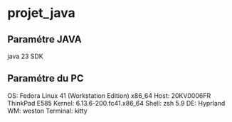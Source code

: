 # projet_java
## Paramétre JAVA 
java 23 SDK 
## Paramétre du PC
OS: Fedora Linux 41 (Workstation Edition) x86_64 
 Host: 20KV0006FR ThinkPad E585 
Kernel: 6.13.6-200.fc41.x86_64 
Shell: zsh 5.9 
DE: Hyprland 
WM: weston 
Terminal: kitty 
